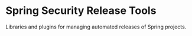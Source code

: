 Spring Security Release Tools
==

Libraries and plugins for managing automated releases of Spring projects.